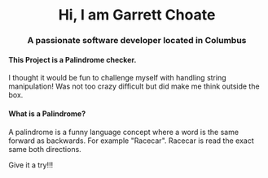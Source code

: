 <h1 align="center">Hi, I am Garrett Choate</h1>
<h3 align="center">A passionate software developer located in Columbus</h3>

<h4> This Project is a Palindrome checker.</h4>
<p> I thought it would be fun to challenge myself with handling string manipulation! Was not too crazy difficult but did make me think outside the box.</p>
<h4>What is a Palindrome?</h4>
<p>A palindrome is a funny language concept where a word is the same forward as backwards. For example "Racecar". Racecar is read the exact same both directions.
<p>Give it a try!!!</p>
